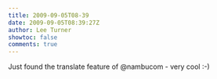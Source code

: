 ```yaml
---
title: 2009-09-05T08-39
date: 2009-09-05T08:39:27Z
author: Lee Turner
showtoc: false
comments: true
---
```


Just found the translate feature of @nambucom - very cool :-)

